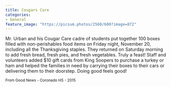 ```yaml
---
title: Cougars Care
categories:
- General
feature_image: "https://picsum.photos/2560/600?image=872"
---
```


Mr. Urban and his Cougar Care cadre of students put together 100 boxes filled with non-perishables food items on Friday night, November 20, including all the Thanksgiving staples. They returned on Saturday morning to add fresh bread, fresh pies, and fresh vegetables. Truly a feast! Staff and volunteers added $10 gift cards from King Soopers to purchase a turkey or ham and helped the families in need by carrying their boxes to their cars or delivering them to their doorstep. Doing good feels good! 

<small>From Good News - Coronado HS - 2015</small>
